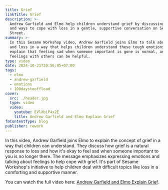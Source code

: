 ```yaml
---
title: Grief
linkTitle: Grief
description: >-
  Andrew Garfield and Elmo help children understand grief by discussing emotions
  and ways to cope with loss in a gentle, supportive conversation on Sesame
  Street.
summary: >-
  In this Sesame Workshop video, Andrew Garfield joins Elmo to talk about grief
  and loss in a way that helps children understand these tough emotions. They
  explain that feeling sad when someone important is gone is normal, and sharing
  feelings with others can be helpful.
type: video
date: 2024-10-21T20:56:05+07:00
tags:
  - elmo
  - andrew-garfield
  - emotions
  - 100daystooffload
cover:
  src: ./header.jpg
  type: video
  video:
    youtube: EVlXbiP4x2E
    title: Andrew Garfield and Elmo Explain Grief
fmContentType: blog
publisher: rework
---
```


In this video, Andrew Garfield joins Elmo to explain the concept of grief in a way that children can understand. They discuss how grief is a natural response to loss and how it's okay to feel sad when someone important to you is no longer there. The message emphasizes expressing emotions and talking about feelings to help cope with grief. It's part of Sesame Workshop's initiative to help children deal with difficult topics like loss in a comforting and supportive manner.

You can watch the full video here: [Andrew Garfield and Elmo Explain Grief](https://www.youtube.com/watch?v=EVlXbiP4x2E).
